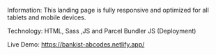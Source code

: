 Information: This landing page is fully responsive and optimized for all tablets and mobile devices.

Technology: HTML, Sass ,JS and Parcel Bundler JS (Deployment)

Live Demo: https://bankist-abcodes.netlify.app/